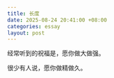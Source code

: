 ```yaml
---
title: 长度
date: 2025-08-24 20:41:00 +08:00
categories: essay
layout: post
---
```

经常听到的祝福是，愿你做大做强。

很少有人说，愿你做精做久。